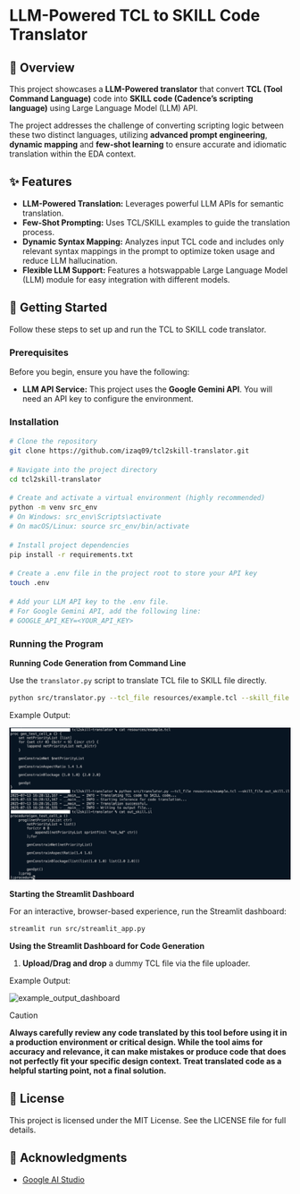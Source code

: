 # LLM-Powered TCL to SKILL Code Translator


## 🌟 Overview

This project showcases a **LLM-Powered translator** that convert **TCL (Tool Command Language)** code into **SKILL code (Cadence’s scripting language)** using Large Language Model (LLM) API.

The project addresses the challenge of converting scripting logic between these two distinct languages, utilizing **advanced prompt engineering**, **dynamic mapping** and **few-shot learning** to ensure accurate and idiomatic translation within the EDA context.


## ✨ Features
* **LLM-Powered Translation:** Leverages powerful LLM APIs for semantic translation.
* **Few-Shot Prompting:** Uses TCL/SKILL examples to guide the translation process.
* **Dynamic Syntax Mapping:** Analyzes input TCL code and includes only relevant syntax mappings in the prompt to optimize token usage and reduce LLM hallucination.
* **Flexible LLM Support:** Features a hotswappable Large Language Model (LLM) module for easy integration with different models.


## 🚀 Getting Started

Follow these steps to set up and run the TCL to SKILL code translator.

### Prerequisites

Before you begin, ensure you have the following:

* **LLM API Service:** This project uses the **Google Gemini API**. You will need an API key to configure the environment.

### Installation

```bash
# Clone the repository
git clone https://github.com/izaq09/tcl2skill-translator.git

# Navigate into the project directory
cd tcl2skill-translator

# Create and activate a virtual environment (highly recommended)
python -m venv src_env
# On Windows: src_env\Scripts\activate
# On macOS/Linux: source src_env/bin/activate

# Install project dependencies
pip install -r requirements.txt

# Create a .env file in the project root to store your API key
touch .env

# Add your LLM API key to the .env file.
# For Google Gemini API, add the following line:
# GOOGLE_API_KEY=<YOUR_API_KEY>
```

### Running the Program

**Running Code Generation from Command Line**

Use the ```translator.py``` script to translate TCL file to SKILL file directly.

```bash
python src/translator.py --tcl_file resources/example.tcl --skill_file out_skill.il
```

Example Output:

<img src="resources/example_output_cli.png" alt="example_output_cli" width="960"/>

**Starting the Streamlit Dashboard**

For an interactive, browser-based experience, run the Streamlit dashboard:
```bash
streamlit run src/streamlit_app.py
```

**Using the Streamlit Dashboard for Code Generation**

1. **Upload/Drag and drop** a dummy TCL file via the file uploader. 

Example Output:

![example_output_dashboard](resources/example_output_dashboard.gif)

> [!Caution]
> **Always carefully review any code translated by this tool before using it in a production environment or critical design. While the tool aims for accuracy and relevance, it can make mistakes or produce code that does not perfectly fit your specific design context. Treat translated code as a helpful starting point, not a final solution.**

## 📄 License
This project is licensed under the MIT License. See the LICENSE file for full details.

## 🙏 Acknowledgments
* [Google AI Studio](https://aistudio.google.com/)